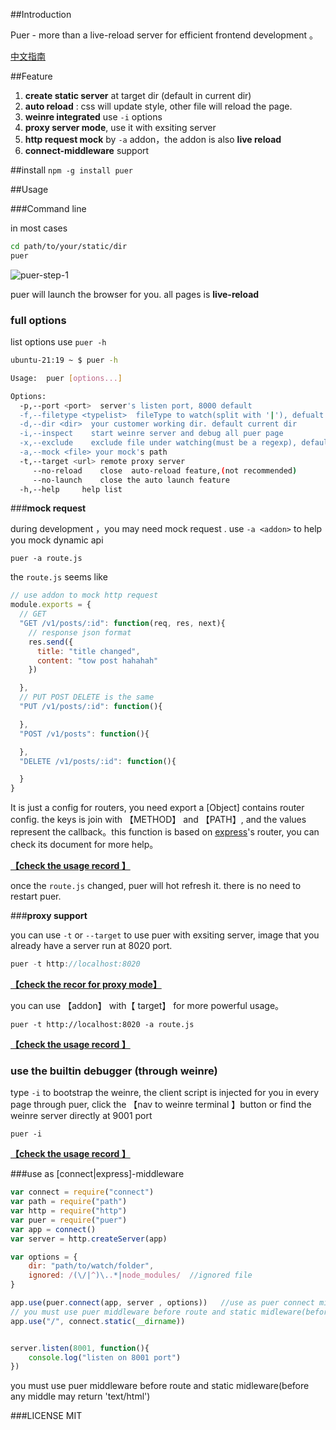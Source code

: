 


##Introduction

Puer - more than a live-reload server for efficient frontend development 。


[中文指南](http://leeluolee.github.io/2014/10/24/use-puer-helpus-developer-frontend/)


##Feature


1. __create static server__ at target dir (default in current dir)
2. __auto reload__ : css will update style, other file will reload the page.
3. __weinre integrated__  use `-i` options
4. __proxy server mode__, use it with exsiting server
5. __http request mock__ by `-a` addon，the addon is also __live reload__
6. __connect-middleware__ support


##install
`npm -g install puer`


##Usage

###Command line

in most cases

```bash
cd path/to/your/static/dir
puer 
```

![puer-step-1](http://leeluolee.github.io/attach/2014-10/puer-step-1.gif)

puer will launch the browser for you. all pages is __live-reload__

### __full options__

list options use `puer -h`

```bash
ubuntu-21:19 ~ $ puer -h

Usage:  puer [options...]

Options:
  -p,--port <port>  server's listen port, 8000 default
  -f,--filetype <typelist>  fileType to watch(split with '|'), defualt 'js|css|html|xhtml'
  -d,--dir <dir>  your customer working dir. default current dir 
  -i,--inspect    start weinre server and debug all puer page
  -x,--exclude    exclude file under watching(must be a regexp), default: ''
  -a,--mock <file> your mock's path
  -t,--target <url> remote proxy server
     --no-reload    close  auto-reload feature,(not recommended)
     --no-launch    close the auto launch feature
  -h,--help     help list

```


###__mock request__

during development ，you may need mock request . use `-a <addon>` to help you mock dynamic api

```shell
puer -a route.js
```

the `route.js` seems like

```javascript
// use addon to mock http request
module.exports = {
  // GET
  "GET /v1/posts/:id": function(req, res, next){
	// response json format
    res.send({
      title: "title changed",
      content: "tow post hahahah"
    })

  },
  // PUT POST DELETE is the same
  "PUT /v1/posts/:id": function(){

  },
  "POST /v1/posts": function(){

  },
  "DELETE /v1/posts/:id": function(){

  }
}          

```

It is just a  config for routers, you need export a [Object] contains router config. the keys is join with 【METHOD】 and 【PATH】, and the  values represent the callback。this function is based on [express](http://expressjs.com)'s router, you can check its document for more help。

__[【check the  usage record 】](http://leeluolee.github.io/attach/2014-10/puer-step-2.gif)__

once the `route.js` changed, puer will hot refresh it. there is no need to restart puer.



###__proxy support__

you can use `-t` or `--target` to use puer with exsiting server, image that you already have a server run at 8020 port. 

```javascript
puer -t http://localhost:8020
```

__[【check the recor for proxy mode】](http://leeluolee.github.io/attach/2014-10/puer-step-3.gif)__

you can use 【addon】 with【 target】 for more powerful usage。

```
puer -t http://localhost:8020 -a route.js
```
__[【check the  usage record 】](http://leeluolee.github.io/attach/2014-10/puer-step-4.gif)__


### use the builtin debugger (through weinre)

type `-i` to bootstrap the weinre, the client script is injected for you in every page through puer, click the 【nav to weinre terminal 】button or find the weinre server directly at 9001 port

```shell
puer -i
```
__[【check the  usage record 】](http://leeluolee.github.io/attach/2014-10/puer-step-5.gif)__

###use as [connect|express]-middleware


```javascript
var connect = require("connect")
var path = require("path")
var http = require("http")
var puer = require("puer")
var app = connect()
var server = http.createServer(app)

var options = {
    dir: "path/to/watch/folder", 
    ignored: /(\/|^)\..*|node_modules/  //ignored file
}

app.use(puer.connect(app, server , options))   //use as puer connect middleware
// you must use puer middleware before route and static midleware(before any middle may return 'text/html')
app.use("/", connect.static(__dirname))


server.listen(8001, function(){
    console.log("listen on 8001 port")
})

```
you must use puer middleware before route and static midleware(before any middle may return 'text/html')

###LICENSE
MIT
